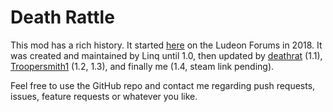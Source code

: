 ﻿# Death Rattle

This mod has a rich history. It started [here](https://ludeon.com/forums/index.php?topic=34469.0) on the Ludeon Forums in 2018. It was created and maintained by Linq until 1.0, then updated by [deathrat](https://steamcommunity.com/sharedfiles/filedetails/?id=2013400235) (1.1), [Troopersmith1](https://steamcommunity.com/sharedfiles/filedetails/?id=2206107940) (1.2, 1.3), and finally me (1.4, steam link pending).

Feel free to use the GitHub repo and contact me regarding push requests, issues, feature requests or whatever you like.